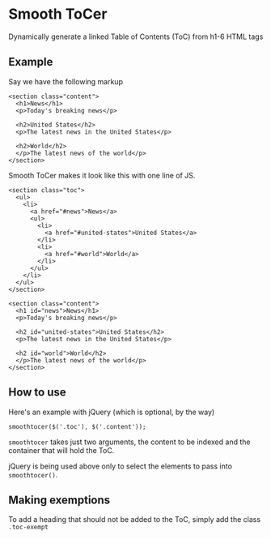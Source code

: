 # Smooth ToCer

Dynamically generate a linked Table of Contents (ToC) from h1-6 HTML tags

## Example

Say we have the following markup

    <section class="content">
      <h1>News</h1>
      <p>Today's breaking news</p>

      <h2>United States</h2> 
      <p>The latest news in the United States</p>

      <h2>World</h2> 
      </p>The latest news of the world</p>
    </section>

Smooth ToCer makes it look like this with one line of JS.

    <section class="toc">
      <ul>
        <li>
          <a href="#news">News</a>
          <ul>
            <li>
              <a href="#united-states">United States</a>
            </li>
            <li>
              <a href="#world">World</a>
            </li>
          </ul>
        </li>
      </ul>
    </section>

    <section class="content">
      <h1 id="news">News</h1>
      <p>Today's breaking news</p>

      <h2 id="united-states">United States</h2> 
      <p>The latest news in the United States</p>

      <h2 id="world">World</h2> 
      </p>The latest news of the world</p>
    </section>

## How to use

Here's an example with jQuery (which is optional, by the way)

    smoothtocer($('.toc'), $('.content'));

`smoothtocer` takes just two arguments, the content to be indexed and the container 
that will hold the ToC.

jQuery is being used above only to select the elements to pass into `smoothtocer()`.

## Making exemptions

To add a heading that should not be added to the ToC, simply add the class `.toc-exempt`

